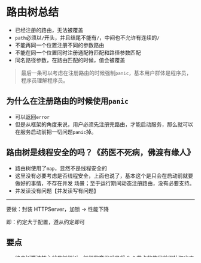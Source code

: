 # 路由树总结

- 已经注册的路由，无法被覆盖
- `path`必须以`/`开头，并且结尾不能有`/`，中间也不允许有连续的`/`
- 不能再同一个位置注册不同的参数路由
- 不能在同一个位置同时注册通配符匹配和路径参数匹配
- 同名路径参数，在路由匹配的时候，值会被覆盖

>最后一条可以考虑在注册路由的时候强制`panic`，基本用户群体是程序员，程序员理解程序员。


## 为什么在注册路由的时候使用`panic`
- 可以返回`error`
- 但是从框架的角度来说，用户必须先注册完路由，才能启动服务，那么就可以在服务启动前把一切问题`panic`掉。


## 路由树是线程安全的吗？《药医不死病，佛渡有缘人》
- 路由树使用了`map`，显然不是线程安全的
- 这里没有必要考虑是否线程安全，上面也说了，基本这个是只会在启动前就要做好的事情，不存在并发
场景；至于运行期间动态注册路由，没有必要支持。
- 并发读没有问题【并发读写有问题】
---
要做：封装 HTTPServer，加锁 -> 性能下降

即：约定大于配置，遵从约定即可

## 要点
- 路由树算法核心就是前缀树。前缀的意思就是将 2 个节点的共同前缀抽取出来作为父节点，使用`/`来进行切割
- 路由匹配的优先级：这里设计的是静态匹配 > 路径参数 > 通配符匹配
- 路由查找会回溯吗？这里是不支持的，简单来说：鸡肋
- web 框架是怎么组织路由树的？一个 HTTP 方法一棵路由树，也可以考虑一棵路由树，每个节点标记自己支持的 HTTP 方法。
- 路由查找的性能受什么影响？核心是看树的高度，次要因素是路由树的宽度，从正常开发角度来说，其实两者相差不大，基本不会有很多路由的情况发生，所以基本使用宽度的就可以了
- 路由树不是线程安全的，这是为了性能，约定俗称的都会在服务启动前注册好路由；如果有运行区间动态添加路由的需求，只需要理由装饰器模式，将一个线程不安全的封装为线程安全的路由树
- 具体匹配方式的实现原理：划定优先级，然后根据静态匹配、通配符匹配、路径匹配一个一个匹配过去。